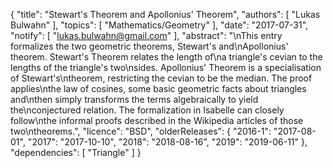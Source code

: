 {
    "title": "Stewart's Theorem and Apollonius' Theorem",
    "authors": [
        "Lukas Bulwahn"
    ],
    "topics": [
        "Mathematics/Geometry"
    ],
    "date": "2017-07-31",
    "notify": [
        "lukas.bulwahn@gmail.com"
    ],
    "abstract": "\nThis entry formalizes the two geometric theorems, Stewart's and\nApollonius' theorem. Stewart's Theorem relates the length of\na triangle's cevian to the lengths of the triangle's two\nsides. Apollonius' Theorem is a specialisation of Stewart's\ntheorem, restricting the cevian to be the median. The proof applies\nthe law of cosines, some basic geometric facts about triangles and\nthen simply transforms the terms algebraically to yield the\nconjectured relation. The formalization in Isabelle can closely follow\nthe informal proofs described in the Wikipedia articles of those two\ntheorems.",
    "licence": "BSD",
    "olderReleases": {
        "2016-1": "2017-08-01",
        "2017": "2017-10-10",
        "2018": "2018-08-16",
        "2019": "2019-06-11"
    },
    "dependencies": [
        "Triangle"
    ]
}